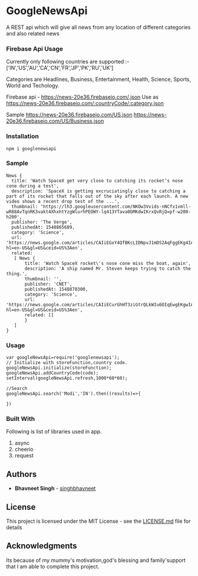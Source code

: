 # GoogleNewsApi
A REST api which will give all news from any location of different categories and also related news

### Firebase Api Usage
Currently only following countries are supported :-
['IN','US','AU','CA','CN','FR','JP','PK','RU','UK']

Categories are Headlines, Business, Entertainment, Health, Science, Sports, World and Techology.

Firebase api - https://news-20e36.firebaseio.com/.json
Use as https://news-20e36.firebaseio.com/:countryCode/:category.json

Sample
https://news-20e36.firebaseio.com/US.json
https://news-20e36.firebaseio.com/US/Business.json

### Installation 
```
npm i googlenewsapi

```
### Sample

```
News {
  title: 'Watch SpaceX get very close to catching its rocket’s nose cone during a test',
  description: 'SpaceX is getting excruciatingly close to catching a part of its rocket that falls out of the sky after each launch. A new video shows a recent drop test of the ...',
  thumbnail: 'https://lh3.googleusercontent.com/NKOw3Vvids-nNCfx1vmll-wR88AvTqnRK3vakt4XhxhtYzgWlurhPEOWY-lq413YTava0bMKdwIKrxQvRjQ=pf-w200-h200',
  publisher: 'The Verge',
  publishedAt: 1548865689,
  category: 'Science',
  url: 'https://news.google.com/articles/CAIiEGxY4QfBKcLIDNpvJ1mDS2AqFggEKg4IACoGCAow3O8nMMqOBjD38Ak?hl=en-US&gl=US&ceid=US%3Aen',
  related:
   [ News {
       title: 'Watch SpaceX rocket\'s nose cone miss the boat, again',
       description: 'A ship named Mr. Steven keeps trying to catch the thing.',
       thumbnail: '',
       publisher: 'CNET',
       publishedAt: 1548870300,
       category: 'Science',
       url: 'https://news.google.com/articles/CAIiECurGhHT3ziGtrQLkWIu6OIqEwgEKgwIACoFCAow4GowoAgwkRo?hl=en-US&gl=US&ceid=US%3Aen',
       related: [] 
       }
   ] 
}

```
### Usage 
```
var googleNewsApi=require('googlenewsapi');
// Initialize with storeFunction,country code.
googleNewsApi.initialize(storeFunction);
googleNewsApi.addCountryCode(code);
setInterval(googleNewsApi.refresh,1000*60*60);

//Search 
googleNewsApi.search('Modi','IN').then((results)=>{
   
})
```

### Built With

Following is list of  libraries used in app.
1) async
2) cheerio
5) request


## Authors

* **Bhavneet Singh**  - [singhbhavneet](https://github.com/singhbhavneet)

## License

This project is licensed under the MIT License - see the [LICENSE.md](LICENSE.md) file for details

## Acknowledgments

Its because of my mummy's motivation,god's blessing and family'support that I am able to complete this project.

